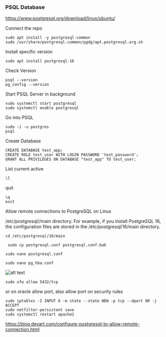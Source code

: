### PSQL Database

https://www.postgresql.org/download/linux/ubuntu/

Connect the repo

```
sudo apt install -y postgresql-common
sudo /usr/share/postgresql-common/pgdg/apt.postgresql.org.sh
```

Install specific version

```
sudo apt install postgresql-16
```

Check Version

```
psql --version
pg_config --version
```

Start PSQL Server in background

```
sudo systemctl start postgresql
sudo systemctl enable postgresql
```

Go into PSQL

```
sudo -i -u postgres
psql
```

Create Database

```
CREATE DATABASE test_app;
CREATE ROLE test_user WITH LOGIN PASSWORD 'test_password';
GRANT ALL PRIVILEGES ON DATABASE "test_app" TO test_user;
```

List current active

```
\l
```

quit

```
\q
exit
```

Allow remote connections to PostgreSQL on Linux

/etc/postgresql/<version>/main directory. For example, if you install PostgreSQL 16, the configuration files are stored in the /etc/postgresql/16/main directory.

```
cd /etc/postgresql/16/main
```

```
 sudo cp postgresql.conf postgresql.conf.bak
```

```
sudo nano postgresql.conf
```

```
sudo nano pg_hba.conf
```

![alt text](image.png)

```
sudo ufw allow 5432/tcp
```

or on oracle allow port, also allow port on security rules

```
sudo iptables -I INPUT 6 -m state --state NEW -p tcp --dport 80 -j ACCEPT
sudo netfilter-persistent save
sudo systemctl restart apache2
```

https://blog.devart.com/configure-postgresql-to-allow-remote-connection.html